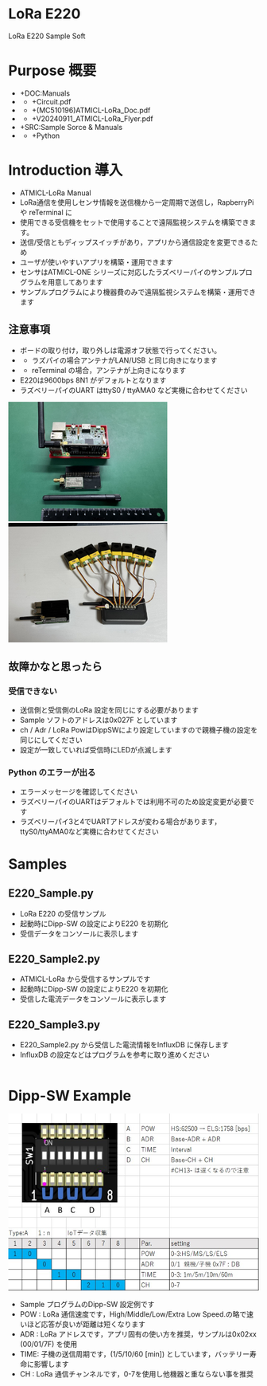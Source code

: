 # LoRa E220
 LoRa E220 Sample Soft

# Purpose   概要
- +DOC:Manuals
- - +Circuit.pdf
- - +(MC510196)ATMICL-LoRa_Doc.pdf
- - +V20240911_ATMICL-LoRa_Flyer.pdf
- +SRC:Sample Sorce & Manuals
- - +Python

# Introduction    導入
- ATMICL-LoRa Manual
- LoRa通信を使用しセンサ情報を送信機から一定周期で送信し，RapberryPi や reTerminal に
- 使用できる受信機をセットで使用することで遠隔監視システムを構築できます。
- 送信/受信ともディップスイッチがあり，アプリから通信設定を変更できるため
- ユーザが使いやすいアプリを構築・運用できます
- センサはATMICL-ONE シリーズに対応したラズベリーパイのサンプルプログラムを用意してあります
- サンプルプログラムにより機器費のみで遠隔監視システムを構築・運用できます

## 注意事項
- ボードの取り付け，取り外しは電源オフ状態で行ってください。
- - ラズパイの場合アンテナがLAN/USB と同じ向きになります
- - reTerminal の場合，アンテナが上向きになります
- E220は9600bps 8N1 がデフォルトとなります
- ラズベリーパイのUART はttyS0 / ttyAMA0 など実機に合わせてください
<img src="/JPG/受信機(ラズパイ).jpg" width="320">
<img src="/JPG/８台.jpg" width="320">

## 故障かなと思ったら
### 受信できない
- 送信側と受信側のLoRa 設定を同じにする必要があります
- Sample ソフトのアドレスは0x027F としています
- ch / Adr / LoRa PowはDippSWにより設定していますので親機子機の設定を同じにしてください
- 設定が一致していれば受信時にLEDが点滅します
### Python のエラーが出る
- エラーメッセージを確認してください
- ラズベリーパイのUARTはデフォルトでは利用不可のため設定変更が必要です
- ラズベリーパイ3と4でUARTアドレスが変わる場合があります，ttyS0/ttyAMA0など実機に合わせてください

# Samples
## E220_Sample.py
- LoRa E220 の受信サンプル
- 起動時にDipp-SW の設定によりE220 を初期化
- 受信データをコンソールに表示します
## E220_Sample2.py
- ATMICL-LoRa から受信するサンプルです
- 起動時にDipp-SW の設定によりE220 を初期化
- 受信した電流データをコンソールに表示します
## E220_Sample3.py
- E220_Sample2.py から受信した電流情報をInfluxDB に保存します
- InfluxDB の設定などはプログラムを参考に取り進めください
<br><br>

# Dipp-SW Example
<img src="/JPG/DIPP.jpg" width="640">

- Sample プログラムのDipp-SW 設定例です
- POW : LoRa 通信速度です，High/Middle/Low/Extra Low Speed.の略で速いほど応答が良いが距離は短くなります
- ADR : LoRa アドレスです，アプリ固有の使い方を推奨，サンプルは0x02xx (00/01/7F) を使用
- TIME: 子機の送信周期です，(1/5/10/60 [min]) としています，バッテリー寿命に影響します
- CH  : LoRa 通信チャンネルです，0-7を使用し他機器と重ならない事を推奨
